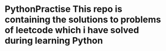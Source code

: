 # PythonPractise This repo is containing the solutions to problems of leetcode which i have solved during learning Python

